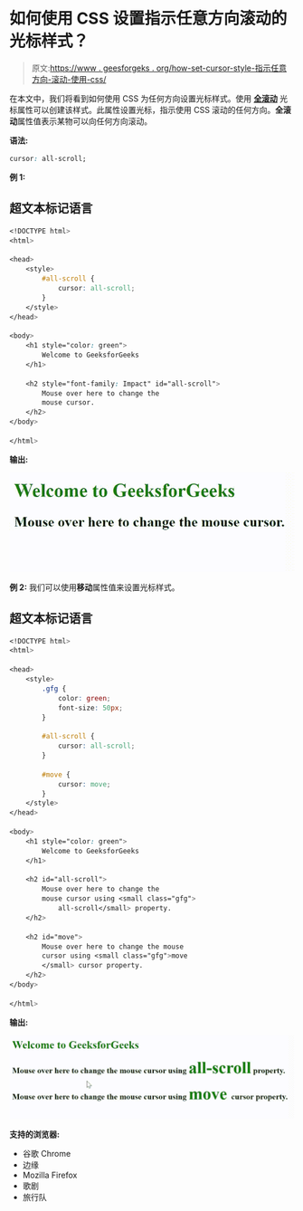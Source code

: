 # 如何使用 CSS 设置指示任意方向滚动的光标样式？

> 原文:[https://www . geesforgeks . org/how-set-cursor-style-指示任意方向-滚动-使用-css/](https://www.geeksforgeeks.org/how-to-set-cursor-style-that-indicates-any-direction-scroll-using-css/)

在本文中，我们将看到如何使用 CSS 为任何方向设置光标样式。使用 [**全滚动**](https://www.geeksforgeeks.org/css-cursor-property/) 光标属性可以创建该样式。此属性设置光标，指示使用 CSS 滚动的任何方向。**全滚动**属性值表示某物可以向任何方向滚动。

**语法:**

```css
cursor: all-scroll;
```

**例 1:**

## 超文本标记语言

```css
<!DOCTYPE html>
<html>

<head>
    <style>
        #all-scroll {
            cursor: all-scroll;
        }
    </style>
</head>

<body>
    <h1 style="color: green">
        Welcome to GeeksforGeeks
    </h1>

    <h2 style="font-family: Impact" id="all-scroll">
        Mouse over here to change the
        mouse cursor.
    </h2>
</body>

</html>
```

**输出:**

![](img/b525b4ffbd17be6a50ebd8dac8eb3528.png)

**例 2:** 我们可以使用**移动**属性值来设置光标样式。

## 超文本标记语言

```css
<!DOCTYPE html>
<html>

<head>
    <style>
        .gfg {
            color: green;
            font-size: 50px;
        }

        #all-scroll {
            cursor: all-scroll;
        }

        #move {
            cursor: move;
        }
    </style>
</head>

<body>
    <h1 style="color: green">
        Welcome to GeeksforGeeks
    </h1>

    <h2 id="all-scroll">
        Mouse over here to change the
        mouse cursor using <small class="gfg">
            all-scroll</small> property.
    </h2>

    <h2 id="move">
        Mouse over here to change the mouse
        cursor using <small class="gfg">move
        </small> cursor property.
    </h2>
</body>

</html>
```

**输出:**

![](img/55af4fd8112d77cc56dedc50095ec088.png)

**支持的浏览器:**

*   谷歌 Chrome
*   边缘
*   Mozilla Firefox
*   歌剧
*   旅行队